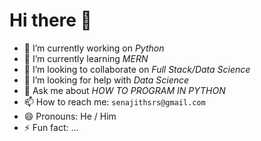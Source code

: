 # Hi there 👋


- 🔭 I’m currently working on *Python*
- 🌱 I’m currently learning *MERN*
- 👯 I’m looking to collaborate on *Full Stack/Data Science*
- 🤔 I’m looking for help with *Data Science*
- 💬 Ask me about *HOW TO PROGRAM IN PYTHON*
- 📫 How to reach me: ```senajithsrs@gmail.com```
- 😄 Pronouns: He / Him
- ⚡ Fun fact: ...

